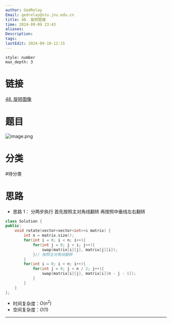```yaml
---
author: GedRelay
Email: gedrelay@stu.jnu.edu.cn
title: 48. 旋转图像
time: 2024-09-09 23:43
aliases: 
Description: 
tags: 
lastEdit: 2024-09-10-12:15
---
```


```toc
style: number
max_depth: 3
```

# 链接
[48. 旋转图像](https://leetcode.cn/problems/rotate-image/) 

# 题目
![image.png](https://ged-pic-bed.oss-cn-guangzhou.aliyuncs.com/img/202409092343758.png)


# 分类
#待分类

# 思路
- 思路 1：
分两步执行
首先按照主对角线翻转
再按照中垂线左右翻转


```cpp
class Solution {
public:
    void rotate(vector<vector<int>>& matrix) {
        int n = matrix.size();
        for(int i = 0; i < n; i++){
            for(int j = 0; j < i; j++){
                swap(matrix[i][j], matrix[j][i]);
            }// 按照主对角线翻转
        }
        for(int i = 0; i < n; i++){
            for(int j = 0; j < n / 2; j++){
                swap(matrix[i][j], matrix[i][n - j - 1]);
            }
        }
    }
};
```


- 时间复杂度：${O\left( n^{2}  \right)  }$ 
- 空间复杂度：${O\left( 1 \right)  }$ 


---


